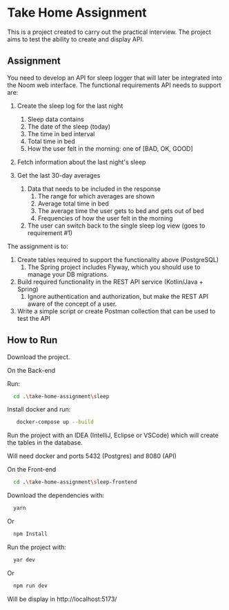 
# Take Home Assignment

This is a project created to carry out the practical interview.  The project aims to test the ability to create and display API.


## Assignment

You need to develop an API for sleep logger that will later be integrated into the Noom web interface. The functional requirements API needs to support are:

 1. Create the sleep log for the last night
    1. Sleep data contains
      1. The date of the sleep (today)
      1. The time in bed interval
      1. Total time in bed
      1. How the user felt in the morning: one of [BAD, OK, GOOD]

 1. Fetch information about the last night's sleep
 1. Get the last 30-day averages
    1. Data that needs to be included in the response
        1. The range for which averages are shown
        1. Average total time in bed
        1. The average time the user gets to bed and gets out of bed
        1. Frequencies of how the user felt in the morning
    1. The user can switch back to the single sleep log view (goes to requirement #1)

The assignment is to:

 1. Create tables required to support the functionality above (PostgreSQL)
    1. The Spring project includes Flyway, which you should use to manage your DB migrations.
 1. Build required functionality in the REST API service (Kotlin/Java + Spring)
    1. Ignore authentication and authorization, but make the REST API aware of the concept of a user.
 1. Write a simple script or create Postman collection that can be used to test the API


## How to Run

Download the project.

On the Back-end

Run:

```bash
  cd .\take-home-assignment\sleep
```

Install docker and run:

```bash
   docker-compose up --build
```

Run the project with an IDEA (IntelliJ, Eclipse or VSCode) which will create the tables in the database.

Will need docker and ports 5432 (Postgres) and 8080 (API)

On the Front-end

```bash
  cd .\take-home-assignment\sleep-frontend
```

Download the dependencies with:

```bash
  yarn
```

Or

```bash
  npm Install
```

Run the project with:

```bash
  yar dev
```

Or

```bash
  npm run dev
```

Will be display in http://localhost:5173/
